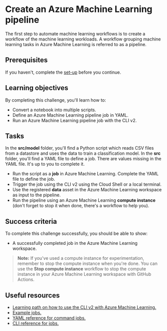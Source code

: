 # Create an Azure Machine Learning pipeline

The first step to automate machine learning workflows is to create a workflow of the machine learning workloads. A workflow grouping machine learning tasks in Azure Machine Learning is referred to as a pipeline.

## Prerequisites

If you haven't, complete the [set-up](00-set-up.md) before you continue.

## Learning objectives

By completing this challenge, you'll learn how to:

- Convert a notebook into multiple scripts.
- Define an Azure Machine Learning pipeline job in YAML.
- Run an Azure Machine Learning pipeline job with the CLI v2.

## Tasks

In the **src/model** folder, you'll find a Python script which reads CSV files from a datastore and uses the data to train a classification model. In the **src** folder, you'll find a YAML file to define a job. There are values missing in the YAML file. It's up to you to complete it. 

- Run the script as a **job** in Azure Machine Learning. Complete the YAML file to define the job.
- Trigger the job using the CLI v2 using the Cloud Shell or a local terminal.
- Use the registered **data** asset in the Azure Machine Learning workspace as input to the pipeline.
- Run the pipeline using an Azure Machine Learning **compute instance** (don't forget to stop it when done, there's a workflow to help you).

## Success criteria

To complete this challenge successfully, you should be able to show:

- A successfully completed job in the Azure Machine Learning workspace.

> **Note:**
> If you've used a compute instance for experimentation, remember to stop the compute instance when you're done. You can use the **Stop compute instance** workflow to stop the compute instance in your Azure Machine Learning workspace with GitHub Actions.

## Useful resources

- [Learning path on how to use the CLI v2 with Azure Machine Learning.](https://docs.microsoft.com/learn/paths/train-models-azure-machine-learning-cli-v2/)
- [Example jobs.](https://github.com/Azure/azureml-examples/tree/main/cli/jobs/basics) 
- [YAML reference for command jobs.](https://docs.microsoft.com/azure/machine-learning/reference-yaml-job-command) 
- [CLI reference for jobs.](https://docs.microsoft.com/cli/azure/ml/job?view=azure-cli-latest)
